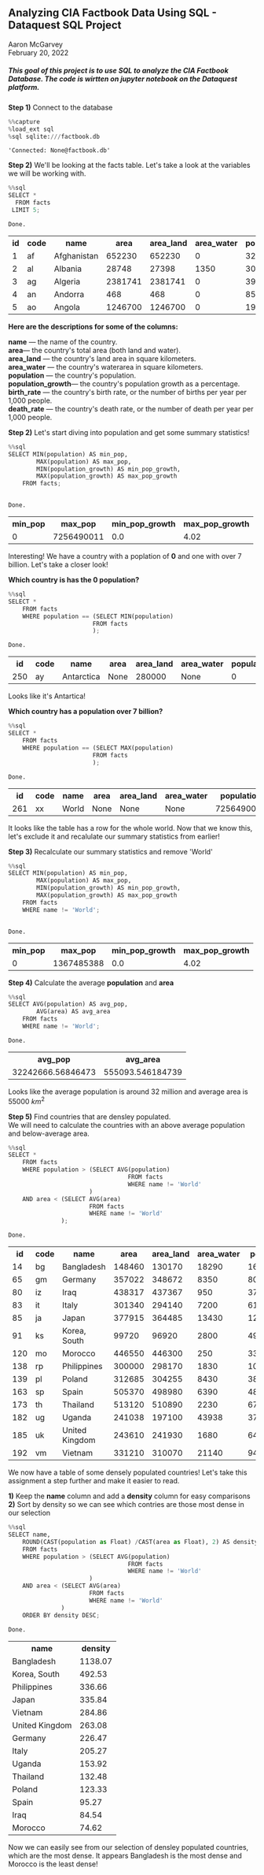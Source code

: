 
## Analyzing CIA Factbook Data Using SQL - Dataquest SQL Project

Aaron McGarvey  
February 20, 2022

##### This goal of this project is to use SQL to analyze the CIA Factbook Database. The code is wirtten on jupyter notebook on the Dataquest platform.


**Step 1)** Connect to the database


```python
%%capture
%load_ext sql
%sql sqlite:///factbook.db
```




    'Connected: None@factbook.db'



**Step 2)** We'll be looking at the facts table. Let's take a look at the variables we will be working with.


```python
%%sql
SELECT *
  FROM facts
 LIMIT 5;
```

    Done.





<table>
    <tr>
        <th>id</th>
        <th>code</th>
        <th>name</th>
        <th>area</th>
        <th>area_land</th>
        <th>area_water</th>
        <th>population</th>
        <th>population_growth</th>
        <th>birth_rate</th>
        <th>death_rate</th>
        <th>migration_rate</th>
    </tr>
    <tr>
        <td>1</td>
        <td>af</td>
        <td>Afghanistan</td>
        <td>652230</td>
        <td>652230</td>
        <td>0</td>
        <td>32564342</td>
        <td>2.32</td>
        <td>38.57</td>
        <td>13.89</td>
        <td>1.51</td>
    </tr>
    <tr>
        <td>2</td>
        <td>al</td>
        <td>Albania</td>
        <td>28748</td>
        <td>27398</td>
        <td>1350</td>
        <td>3029278</td>
        <td>0.3</td>
        <td>12.92</td>
        <td>6.58</td>
        <td>3.3</td>
    </tr>
    <tr>
        <td>3</td>
        <td>ag</td>
        <td>Algeria</td>
        <td>2381741</td>
        <td>2381741</td>
        <td>0</td>
        <td>39542166</td>
        <td>1.84</td>
        <td>23.67</td>
        <td>4.31</td>
        <td>0.92</td>
    </tr>
    <tr>
        <td>4</td>
        <td>an</td>
        <td>Andorra</td>
        <td>468</td>
        <td>468</td>
        <td>0</td>
        <td>85580</td>
        <td>0.12</td>
        <td>8.13</td>
        <td>6.96</td>
        <td>0.0</td>
    </tr>
    <tr>
        <td>5</td>
        <td>ao</td>
        <td>Angola</td>
        <td>1246700</td>
        <td>1246700</td>
        <td>0</td>
        <td>19625353</td>
        <td>2.78</td>
        <td>38.78</td>
        <td>11.49</td>
        <td>0.46</td>
    </tr>
</table>



**Here are the descriptions for some of the columns:**

**name** — the name of the country.  
**area**— the country's total area (both land and water).  
**area_land** — the country's land area in square kilometers.  
**area_water** — the country's waterarea in square kilometers.  
**population** — the country's population.  
**population_growth**— the country's population growth as a percentage.  
**birth_rate** — the country's birth rate, or the number of births per year per 1,000 people.  
**death_rate** — the country's death rate, or the number of death per year per 1,000 people.  

**Step 2)** Let's start diving into population and get some summary statistics!


```python
%%sql
SELECT MIN(population) AS min_pop,
        MAX(population) AS max_pop, 
        MIN(population_growth) AS min_pop_growth,
        MAX(population_growth) AS max_pop_growth
    FROM facts;
        
```

    Done.





<table>
    <tr>
        <th>min_pop</th>
        <th>max_pop</th>
        <th>min_pop_growth</th>
        <th>max_pop_growth</th>
    </tr>
    <tr>
        <td>0</td>
        <td>7256490011</td>
        <td>0.0</td>
        <td>4.02</td>
    </tr>
</table>



Interesting! We have a country with a poplation of **0** and one with over 7 billion. Let's take a closer look!

**Which country is has the 0 population?**


```python
%%sql
SELECT *
    FROM facts
    WHERE population == (SELECT MIN(population)
                        FROM facts
                        );
```

    Done.





<table>
    <tr>
        <th>id</th>
        <th>code</th>
        <th>name</th>
        <th>area</th>
        <th>area_land</th>
        <th>area_water</th>
        <th>population</th>
        <th>population_growth</th>
        <th>birth_rate</th>
        <th>death_rate</th>
        <th>migration_rate</th>
    </tr>
    <tr>
        <td>250</td>
        <td>ay</td>
        <td>Antarctica</td>
        <td>None</td>
        <td>280000</td>
        <td>None</td>
        <td>0</td>
        <td>None</td>
        <td>None</td>
        <td>None</td>
        <td>None</td>
    </tr>
</table>



Looks like it's Antartica!

**Which country has a population over 7 billion?**


```python
%%sql
SELECT *
    FROM facts
    WHERE population == (SELECT MAX(population)
                        FROM facts
                        );
```

    Done.





<table>
    <tr>
        <th>id</th>
        <th>code</th>
        <th>name</th>
        <th>area</th>
        <th>area_land</th>
        <th>area_water</th>
        <th>population</th>
        <th>population_growth</th>
        <th>birth_rate</th>
        <th>death_rate</th>
        <th>migration_rate</th>
    </tr>
    <tr>
        <td>261</td>
        <td>xx</td>
        <td>World</td>
        <td>None</td>
        <td>None</td>
        <td>None</td>
        <td>7256490011</td>
        <td>1.08</td>
        <td>18.6</td>
        <td>7.8</td>
        <td>None</td>
    </tr>
</table>



It looks like the table has a row for the whole world. Now that we know this, let's exclude it and recalulate our summary statistics from earlier!

**Step 3)** Recalculate our summary statistics and remove 'World'


```python
%%sql
SELECT MIN(population) AS min_pop,
        MAX(population) AS max_pop, 
        MIN(population_growth) AS min_pop_growth,
        MAX(population_growth) AS max_pop_growth
    FROM facts
    WHERE name != 'World';
        
```

    Done.





<table>
    <tr>
        <th>min_pop</th>
        <th>max_pop</th>
        <th>min_pop_growth</th>
        <th>max_pop_growth</th>
    </tr>
    <tr>
        <td>0</td>
        <td>1367485388</td>
        <td>0.0</td>
        <td>4.02</td>
    </tr>
</table>



**Step 4)** Calculate the average **population** and **area**


```python
%%sql
SELECT AVG(population) AS avg_pop,
        AVG(area) AS avg_area 
    FROM facts
    WHERE name != 'World';
```

    Done.





<table>
    <tr>
        <th>avg_pop</th>
        <th>avg_area</th>
    </tr>
    <tr>
        <td>32242666.56846473</td>
        <td>555093.546184739</td>
    </tr>
</table>



Looks like the average population is around 32 million and average area is 55000 $km^{2}$

**Step 5)** Find countries that are densley populated.    
We will need to calculate the countries with an above average population and below-average area.


```python
%%sql
SELECT *
    FROM facts
    WHERE population > (SELECT AVG(population)
                                  FROM facts
                                  WHERE name != 'World'
                       )                
    AND area < (SELECT AVG(area)
                       FROM facts
                       WHERE name != 'World'
               );
```

    Done.





<table>
    <tr>
        <th>id</th>
        <th>code</th>
        <th>name</th>
        <th>area</th>
        <th>area_land</th>
        <th>area_water</th>
        <th>population</th>
        <th>population_growth</th>
        <th>birth_rate</th>
        <th>death_rate</th>
        <th>migration_rate</th>
    </tr>
    <tr>
        <td>14</td>
        <td>bg</td>
        <td>Bangladesh</td>
        <td>148460</td>
        <td>130170</td>
        <td>18290</td>
        <td>168957745</td>
        <td>1.6</td>
        <td>21.14</td>
        <td>5.61</td>
        <td>0.46</td>
    </tr>
    <tr>
        <td>65</td>
        <td>gm</td>
        <td>Germany</td>
        <td>357022</td>
        <td>348672</td>
        <td>8350</td>
        <td>80854408</td>
        <td>0.17</td>
        <td>8.47</td>
        <td>11.42</td>
        <td>1.24</td>
    </tr>
    <tr>
        <td>80</td>
        <td>iz</td>
        <td>Iraq</td>
        <td>438317</td>
        <td>437367</td>
        <td>950</td>
        <td>37056169</td>
        <td>2.93</td>
        <td>31.45</td>
        <td>3.77</td>
        <td>1.62</td>
    </tr>
    <tr>
        <td>83</td>
        <td>it</td>
        <td>Italy</td>
        <td>301340</td>
        <td>294140</td>
        <td>7200</td>
        <td>61855120</td>
        <td>0.27</td>
        <td>8.74</td>
        <td>10.19</td>
        <td>4.1</td>
    </tr>
    <tr>
        <td>85</td>
        <td>ja</td>
        <td>Japan</td>
        <td>377915</td>
        <td>364485</td>
        <td>13430</td>
        <td>126919659</td>
        <td>0.16</td>
        <td>7.93</td>
        <td>9.51</td>
        <td>0.0</td>
    </tr>
    <tr>
        <td>91</td>
        <td>ks</td>
        <td>Korea, South</td>
        <td>99720</td>
        <td>96920</td>
        <td>2800</td>
        <td>49115196</td>
        <td>0.14</td>
        <td>8.19</td>
        <td>6.75</td>
        <td>0.0</td>
    </tr>
    <tr>
        <td>120</td>
        <td>mo</td>
        <td>Morocco</td>
        <td>446550</td>
        <td>446300</td>
        <td>250</td>
        <td>33322699</td>
        <td>1.0</td>
        <td>18.2</td>
        <td>4.81</td>
        <td>3.36</td>
    </tr>
    <tr>
        <td>138</td>
        <td>rp</td>
        <td>Philippines</td>
        <td>300000</td>
        <td>298170</td>
        <td>1830</td>
        <td>100998376</td>
        <td>1.61</td>
        <td>24.27</td>
        <td>6.11</td>
        <td>2.09</td>
    </tr>
    <tr>
        <td>139</td>
        <td>pl</td>
        <td>Poland</td>
        <td>312685</td>
        <td>304255</td>
        <td>8430</td>
        <td>38562189</td>
        <td>0.09</td>
        <td>9.74</td>
        <td>10.19</td>
        <td>0.46</td>
    </tr>
    <tr>
        <td>163</td>
        <td>sp</td>
        <td>Spain</td>
        <td>505370</td>
        <td>498980</td>
        <td>6390</td>
        <td>48146134</td>
        <td>0.89</td>
        <td>9.64</td>
        <td>9.04</td>
        <td>8.31</td>
    </tr>
    <tr>
        <td>173</td>
        <td>th</td>
        <td>Thailand</td>
        <td>513120</td>
        <td>510890</td>
        <td>2230</td>
        <td>67976405</td>
        <td>0.34</td>
        <td>11.19</td>
        <td>7.8</td>
        <td>0.0</td>
    </tr>
    <tr>
        <td>182</td>
        <td>ug</td>
        <td>Uganda</td>
        <td>241038</td>
        <td>197100</td>
        <td>43938</td>
        <td>37101745</td>
        <td>3.24</td>
        <td>43.79</td>
        <td>10.69</td>
        <td>0.74</td>
    </tr>
    <tr>
        <td>185</td>
        <td>uk</td>
        <td>United Kingdom</td>
        <td>243610</td>
        <td>241930</td>
        <td>1680</td>
        <td>64088222</td>
        <td>0.54</td>
        <td>12.17</td>
        <td>9.35</td>
        <td>2.54</td>
    </tr>
    <tr>
        <td>192</td>
        <td>vm</td>
        <td>Vietnam</td>
        <td>331210</td>
        <td>310070</td>
        <td>21140</td>
        <td>94348835</td>
        <td>0.97</td>
        <td>15.96</td>
        <td>5.93</td>
        <td>0.3</td>
    </tr>
</table>



We now have a table of some densely populated countries! Let's take this assignment a step further and make it easier to read.  

**1)** Keep the **name** column and add a **density** column for easy comparisons  
**2)** Sort by density so we can see which contries are those most dense in our selection  


```python
%%sql
SELECT name, 
    ROUND(CAST(population as Float) /CAST(area as Float), 2) AS density
    FROM facts
    WHERE population > (SELECT AVG(population)
                                  FROM facts
                                  WHERE name != 'World'
                       )                
    AND area < (SELECT AVG(area)
                       FROM facts
                       WHERE name != 'World'
               )
    ORDER BY density DESC;
```

    Done.





<table>
    <tr>
        <th>name</th>
        <th>density</th>
    </tr>
    <tr>
        <td>Bangladesh</td>
        <td>1138.07</td>
    </tr>
    <tr>
        <td>Korea, South</td>
        <td>492.53</td>
    </tr>
    <tr>
        <td>Philippines</td>
        <td>336.66</td>
    </tr>
    <tr>
        <td>Japan</td>
        <td>335.84</td>
    </tr>
    <tr>
        <td>Vietnam</td>
        <td>284.86</td>
    </tr>
    <tr>
        <td>United Kingdom</td>
        <td>263.08</td>
    </tr>
    <tr>
        <td>Germany</td>
        <td>226.47</td>
    </tr>
    <tr>
        <td>Italy</td>
        <td>205.27</td>
    </tr>
    <tr>
        <td>Uganda</td>
        <td>153.92</td>
    </tr>
    <tr>
        <td>Thailand</td>
        <td>132.48</td>
    </tr>
    <tr>
        <td>Poland</td>
        <td>123.33</td>
    </tr>
    <tr>
        <td>Spain</td>
        <td>95.27</td>
    </tr>
    <tr>
        <td>Iraq</td>
        <td>84.54</td>
    </tr>
    <tr>
        <td>Morocco</td>
        <td>74.62</td>
    </tr>
</table>



Now we can easily see from our selection of densley populated countries, which are the most dense. It appears Bangladesh is the most dense and Morocco is the least dense!
